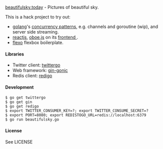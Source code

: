 [beautifulsky.today](http://beautifulsky.today) - Pictures of beautiful sky. 

This is a hack project to try out:
- [golang](https://golang.org/)'s [concurrency patterns](https://www.youtube.com/watch?v=f6kdp27TYZs), e.g. channels and goroutine (wip), and server side streaming.
- [reactjs](https://github.com/facebook/react), [oboe.js](https://github.com/jimhigson/oboe.js) on its [frontend ](https://github.com/alvinsj/beautifulsky-frontend).  
- [flexo](http://getflexo.com/) flexbox boilerplate.

#### Libraries
- Twitter client: [twittergo](https://github.com/kurrik/twittergo)
- Web framework: [gin-gonic](https://github.com/gin-gonic)
- Redis client: [redigo](https://github.com/garyburd/redigo)

#### Development

    $ go get twittergo
    $ go get gin
    $ go get redigo
    $ export TWITTER_CONSUMER_KEY=?; export TWITTER_CONSUME_SECRET=?
    $ export PORT=8080; export REDISTOGO_URL=redis://localhost:6379
    $ go run beautifulsky.go

#### License
See LICENSE
